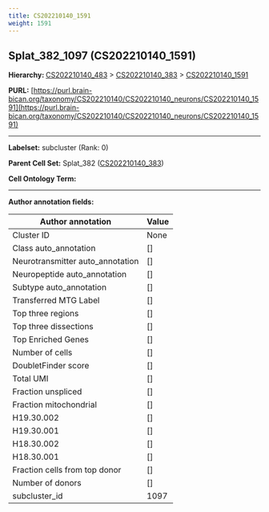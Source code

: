 ```yaml
---
title: CS202210140_1591
weight: 1591
---
```

## Splat_382_1097 (CS202210140_1591)
<b>Hierarchy: </b>
[CS202210140_483](../CS202210140_483) >
[CS202210140_383](../CS202210140_383) >
[CS202210140_1591](../CS202210140_1591)

**PURL:** [https://purl.brain-bican.org/taxonomy/CS202210140/CS202210140_neurons/CS202210140_1591](https://purl.brain-bican.org/taxonomy/CS202210140/CS202210140_neurons/CS202210140_1591)

---


**Labelset:** subcluster (Rank: 0)

**Parent Cell Set:** Splat_382 ([CS202210140_383](../CS202210140_383))



**Cell Ontology Term:** 

[MARKER GENES.]: #


---

[TRANSFERRED ANNOTATIONS.]: #


[AUTHOR ANNOTATION FIELDS.]: #


**Author annotation fields:**

| Author annotation | Value |
|-------------------|-------|
|Cluster ID|None|
|Class auto_annotation|[]|
|Neurotransmitter auto_annotation|[]|
|Neuropeptide auto_annotation|[]|
|Subtype auto_annotation|[]|
|Transferred MTG Label|[]|
|Top three regions|[]|
|Top three dissections|[]|
|Top Enriched Genes|[]|
|Number of cells|[]|
|DoubletFinder score|[]|
|Total UMI|[]|
|Fraction unspliced|[]|
|Fraction mitochondrial|[]|
|H19.30.002|[]|
|H19.30.001|[]|
|H18.30.002|[]|
|H18.30.001|[]|
|Fraction cells from top donor|[]|
|Number of donors|[]|
|subcluster_id|1097|
